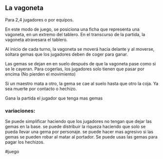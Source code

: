 
## La vagoneta

Para 2,4 jugadores o por equipos.

En este modo de juego, se posiciona una ficha que representa una vagoneta, en un extremo del tablero. En el transcurso de la partida, la vagoneta atravesara el tablero.

Al inicio de cada turno, la vagoneta se moverá hacia delante y al moverse, soltara gemas que los jugadores deben de coger para ganar.

Las gemas se dejan en en suelo después de que la vagoneta pase como si se le cayeran.
Para cogerlas, los jugadores solo tienen que pasar por encima (No pierden el movimiento)

Si un maestro mata a otro, la gema se cae al suelo hasta que otro la coja. Ya sea muerte por contacto o hechizo.

Gana la partida el jugador que tenga mas gemas

### variaciones:
Se puede simplificar haciendo que los jugadores no tengan que dejar las gemas en la base.
se puede distribuir la riqueza haciendo que solo se pueda llevar una gema por personaje.
se puede hacer mas agresivo si las gemas se  pueden robar al matar al portador.
Se puede usas las gemas para pagar los hechizos.

#juego